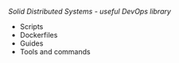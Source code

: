 *Solid Distributed Systems - useful DevOps library*

- Scripts   
- Dockerfiles   
- Guides
- Tools and commands   
